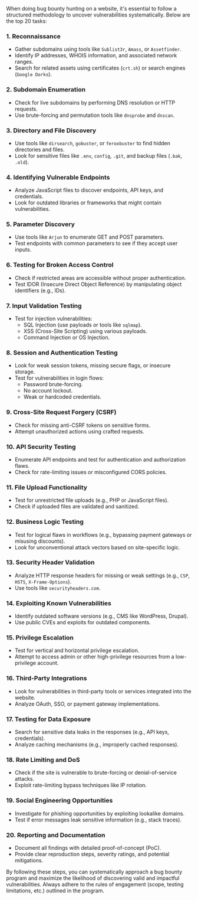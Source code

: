 
When doing bug bounty hunting on a website, it's essential to follow a structured methodology to uncover vulnerabilities systematically. Below are the top 20 tasks:

### **1. Reconnaissance**
   - Gather subdomains using tools like `Sublist3r`, `Amass`, or `Assetfinder`.
   - Identify IP addresses, WHOIS information, and associated network ranges.
   - Search for related assets using certificates (`crt.sh`) or search engines (`Google Dorks`).

### **2. Subdomain Enumeration**
   - Check for live subdomains by performing DNS resolution or HTTP requests.
   - Use brute-forcing and permutation tools like `dnsprobe` and `dnscan`.

### **3. Directory and File Discovery**
   - Use tools like `dirsearch`, `gobuster`, or `feroxbuster` to find hidden directories and files.
   - Look for sensitive files like `.env`, `config`, `.git`, and backup files (`.bak`, `.old`).

### **4. Identifying Vulnerable Endpoints**
   - Analyze JavaScript files to discover endpoints, API keys, and credentials.
   - Look for outdated libraries or frameworks that might contain vulnerabilities.

### **5. Parameter Discovery**
   - Use tools like `Arjun` to enumerate GET and POST parameters.
   - Test endpoints with common parameters to see if they accept user inputs.

### **6. Testing for Broken Access Control**
   - Check if restricted areas are accessible without proper authentication.
   - Test IDOR (Insecure Direct Object Reference) by manipulating object identifiers (e.g., IDs).

### **7. Input Validation Testing**
   - Test for injection vulnerabilities:
     - SQL Injection (use payloads or tools like `sqlmap`).
     - XSS (Cross-Site Scripting) using various payloads.
     - Command Injection or OS Injection.

### **8. Session and Authentication Testing**
   - Look for weak session tokens, missing secure flags, or insecure storage.
   - Test for vulnerabilities in login flows:
     - Password brute-forcing.
     - No account lockout.
     - Weak or hardcoded credentials.

### **9. Cross-Site Request Forgery (CSRF)**
   - Check for missing anti-CSRF tokens on sensitive forms.
   - Attempt unauthorized actions using crafted requests.

### **10. API Security Testing**
   - Enumerate API endpoints and test for authentication and authorization flaws.
   - Check for rate-limiting issues or misconfigured CORS policies.

### **11. File Upload Functionality**
   - Test for unrestricted file uploads (e.g., PHP or JavaScript files).
   - Check if uploaded files are validated and sanitized.

### **12. Business Logic Testing**
   - Test for logical flaws in workflows (e.g., bypassing payment gateways or misusing discounts).
   - Look for unconventional attack vectors based on site-specific logic.

### **13. Security Header Validation**
   - Analyze HTTP response headers for missing or weak settings (e.g., `CSP`, `HSTS`, `X-Frame-Options`).
   - Use tools like `securityheaders.com`.

### **14. Exploiting Known Vulnerabilities**
   - Identify outdated software versions (e.g., CMS like WordPress, Drupal).
   - Use public CVEs and exploits for outdated components.

### **15. Privilege Escalation**
   - Test for vertical and horizontal privilege escalation.
   - Attempt to access admin or other high-privilege resources from a low-privilege account.

### **16. Third-Party Integrations**
   - Look for vulnerabilities in third-party tools or services integrated into the website.
   - Analyze OAuth, SSO, or payment gateway implementations.

### **17. Testing for Data Exposure**
   - Search for sensitive data leaks in the responses (e.g., API keys, credentials).
   - Analyze caching mechanisms (e.g., improperly cached responses).

### **18. Rate Limiting and DoS**
   - Check if the site is vulnerable to brute-forcing or denial-of-service attacks.
   - Exploit rate-limiting bypass techniques like IP rotation.

### **19. Social Engineering Opportunities**
   - Investigate for phishing opportunities by exploiting lookalike domains.
   - Test if error messages leak sensitive information (e.g., stack traces).

### **20. Reporting and Documentation**
   - Document all findings with detailed proof-of-concept (PoC).
   - Provide clear reproduction steps, severity ratings, and potential mitigations.

By following these steps, you can systematically approach a bug bounty program and maximize the likelihood of discovering valid and impactful vulnerabilities. Always adhere to the rules of engagement (scope, testing limitations, etc.) outlined in the program.
